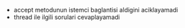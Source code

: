 * accept metodunun istemci baglantisi aldigini aciklayamadi
* thread ile ilgili sorulari cevaplayamadi